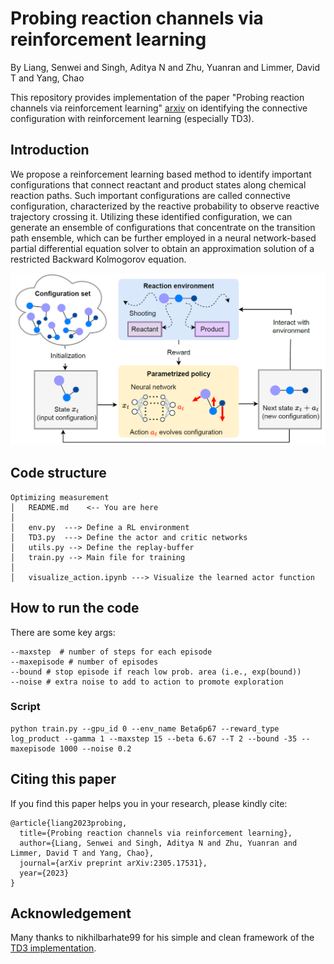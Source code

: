 # Probing reaction channels via reinforcement learning
By Liang, Senwei and Singh, Aditya N and Zhu, Yuanran and Limmer, David T and Yang, Chao

This repository provides implementation of the paper "Probing reaction channels via reinforcement learning" [arxiv](https://arxiv.org/pdf/2305.17531.pdf) on identifying the connective configuration with reinforcement learning (especially TD3). 

## Introduction

We propose a reinforcement learning based method to identify important configurations that connect reactant and product states along chemical reaction paths. Such important configurations are called connective configuration, characterized by the reactive probability to observe reactive trajectory crossing it. Utilizing these identified configuration, we can generate an ensemble of configurations that concentrate on the transition path ensemble, which can be further employed in a neural network-based partial differential equation solver to obtain an approximation solution of a restricted Backward Kolmogorov equation.

![image](RLconnetiveconf.png)

## Code structure
```commandline
Optimizing measurement
│   README.md    <-- You are here
│
│   env.py  ---> Define a RL environment
│   TD3.py  ---> Define the actor and critic networks
│   utils.py --> Define the replay-buffer
│   train.py --> Main file for training
│   
│   visualize_action.ipynb ---> Visualize the learned actor function
```
## How to run the code
There are some key args: 
```commandline
--maxstep  # number of steps for each episode
--maxepisode # number of episodes
--bound # stop episode if reach low prob. area (i.e., exp(bound))
--noise # extra noise to add to action to promote exploration
```
### Script
```commandline
python train.py --gpu_id 0 --env_name Beta6p67 --reward_type log_product --gamma 1 --maxstep 15 --beta 6.67 --T 2 --bound -35 --maxepisode 1000 --noise 0.2
```

## Citing this paper
If you find this paper helps you in your research, please kindly cite:
```
@article{liang2023probing,
  title={Probing reaction channels via reinforcement learning},
  author={Liang, Senwei and Singh, Aditya N and Zhu, Yuanran and Limmer, David T and Yang, Chao},
  journal={arXiv preprint arXiv:2305.17531},
  year={2023}
}
```

## Acknowledgement
Many thanks to nikhilbarhate99 for his simple and clean framework of the [TD3 implementation](https://github.com/nikhilbarhate99/TD3-PyTorch-BipedalWalker-v2).
